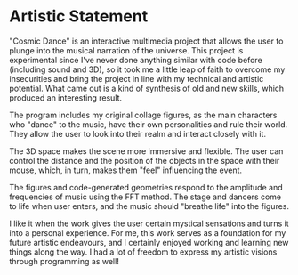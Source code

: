 # Artistic Statement

"Cosmic Dance" is an interactive multimedia project that allows the user to plunge into the musical narration of the universe. This project is experimental since I've never done anything similar with code before (including sound and 3D), so it took me a little leap of faith to overcome my insecurities and bring the project in line with my technical and artistic potential. What came out is a kind of synthesis of old and new skills, which produced an interesting result.


The program includes my original collage figures, as the main characters who "dance" to the music, have their own personalities and rule their world. They allow the user to look into their realm and interact closely with it.

The 3D space makes the scene more immersive and flexible. The user can control the distance and the position of the objects in the space with their mouse, which, in turn, makes them "feel" influencing the event.

The figures and code-generated geometries respond to the amplitude and frequencies of music using the FFT method. The stage and dancers come to life when user enters, and the music should "breathe life" into the figures.

I like it when the work gives the user certain mystical sensations and turns it into a personal experience. For me, this work serves as a foundation for my future artistic endeavours, and I certainly enjoyed working and learning new things along the way. I had a lot of freedom to express my artistic visions through programming as well!
